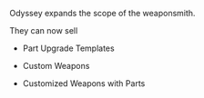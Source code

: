 Odyssey expands the scope of the weaponsmith. 

They can now sell 
- Part Upgrade Templates 

- Custom Weapons

- Customized Weapons with Parts